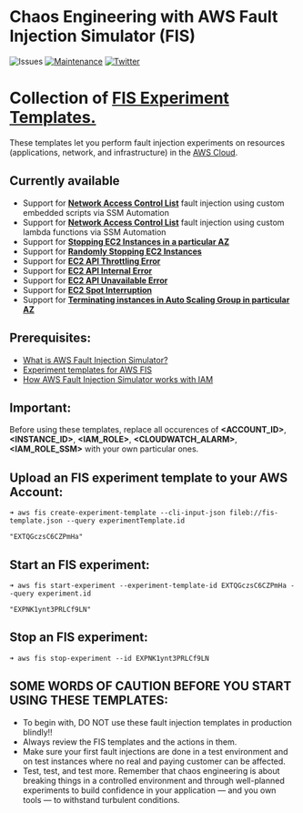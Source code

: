 Chaos Engineering with AWS Fault Injection Simulator (FIS) 
==========================================================

![Issues](https://img.shields.io/github/issues/adhorn/aws-fis-experiment-templates)
[![Maintenance](https://img.shields.io/badge/Maintained%3F-yes-green.svg)](https://gitHub.com/adhorn/aws-fis-experiment-templates/graphs/commit-activity)
[![Twitter](https://img.shields.io/twitter/url/https/github.com/adhorn/aws-fis-experiment-templates?style=social)](https://twitter.com/intent/tweet?text=Wow:&url=https%3A%2F%2Fgithub.com%2Fadhorn%2Faws-fis-experiment-templates)

Collection of [FIS Experiment Templates.](https://docs.aws.amazon.com/fis/latest/userguide/experiment-templates.html)
========================================

These templates let you perform fault injection experiments on resources (applications, network, and infrastructure) in the [AWS Cloud](https://aws.amazon.com).


Currently available
-------------------

-   Support for [**Network Access Control List**](https://github.com/adhorn/aws-fis-experiment-templates/tree/main/network-access-control-list) fault injection using custom embedded scripts via SSM Automation
-   Support for [**Network Access Control List**](https://github.com/adhorn/aws-fis-experiment-templates/tree/main/network-access-control-list) fault injection using custom lambda functions via SSM Automation
-   Support for [**Stopping EC2 Instances in a particular AZ**](https://github.com/adhorn/aws-fis-experiment-templates/blob/main/stop-instances/fis-stop-instance-AZ.json)
-   Support for [**Randomly Stopping EC2 Instances**](https://github.com/adhorn/aws-fis-experiment-templates/blob/main/stop-instances/fis-stop-instance-random.json)
-   Support for [**EC2 API Throttling Error**](https://github.com/adhorn/aws-fis-experiment-templates/blob/main/ec2-control-plane/fis-throttle-error.json)
-   Support for [**EC2 API Internal Error**](https://github.com/adhorn/aws-fis-experiment-templates/blob/main/ec2-control-plane/fis-internal-error.json)
-   Support for [**EC2 API Unavailable Error**](https://github.com/adhorn/aws-fis-experiment-templates/blob/main/ec2-control-plane/fis-unavailable-error.json)
-   Support for [**EC2 Spot Interruption**](https://github.com/adhorn/aws-fis-experiment-templates/blob/main/spot-interruption/fis-spot-interruption.json)
-   Support for [**Terminating instances in Auto Scaling Group in particular AZ**](https://github.com/adhorn/aws-fis-experiment-templates/tree/main/auto-scaling-group-faults)



Prerequisites:
--------------

-   [What is AWS Fault Injection Simulator?](https://docs.aws.amazon.com/fis/latest/userguide/what-is.html)
-   [Experiment templates for AWS FIS](https://docs.aws.amazon.com/fis/latest/userguide/experiment-templates.html)
-   [How AWS Fault Injection Simulator works with IAM](https://docs.aws.amazon.com/fis/latest/userguide/security_iam_service-with-iam.html)


Important:
----------

Before using these templates, replace all occurences of **<ACCOUNT_ID>**, **<INSTANCE_ID>**, **<IAM_ROLE>**, **<CLOUDWATCH_ALARM>**, **<IAM_ROLE_SSM>** with your own particular ones.



Upload an FIS experiment template to your AWS Account:
-----------------------------------------------------

``` {.sourceCode .shell}
➜ aws fis create-experiment-template --cli-input-json fileb://fis-template.json --query experimentTemplate.id

"EXTQGczsC6CZPmHa"
```

Start an FIS experiment:
------------------------

``` {.sourceCode .shell}
➜ aws fis start-experiment --experiment-template-id EXTQGczsC6CZPmHa --query experiment.id

"EXPNK1ynt3PRLCf9LN"
```

Stop an FIS experiment:
-----------------------

``` {.sourceCode .shell}
➜ aws fis stop-experiment --id EXPNK1ynt3PRLCf9LN
```


SOME WORDS OF CAUTION BEFORE YOU START USING THESE TEMPLATES:
-------------------------------------------------------------

-   To begin with, DO NOT use these fault injection templates in
    production blindly!!
-   Always review the FIS templates and the actions in them.
-   Make sure your first fault injections are done in a test environment
    and on test instances where no real and paying customer can
    be affected.
-   Test, test, and test more. Remember that chaos engineering is about
    breaking things in a controlled environment and through well-planned
    experiments to build confidence in your application — and you own
    tools — to withstand turbulent conditions.
